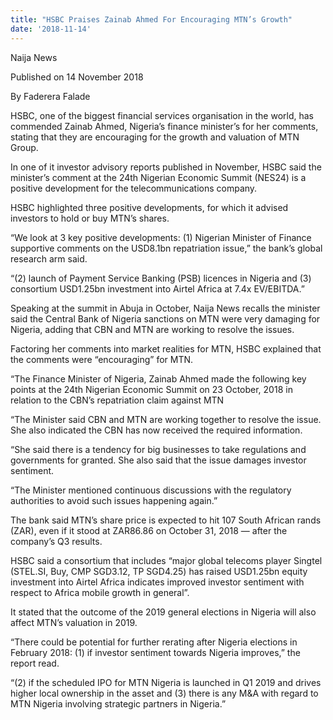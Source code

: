 ```yaml
---
title: "HSBC Praises Zainab Ahmed For Encouraging MTN’s Growth"
date: '2018-11-14'
---
```

Naija News

Published on 14 November 2018

By Faderera Falade

HSBC, one of the biggest financial services organisation in the world, has commended Zainab Ahmed, Nigeria’s finance minister’s for her comments, stating that they are encouraging for the growth and valuation of MTN Group.

In one of it investor advisory reports published in November, HSBC said the minister’s comment at the 24th Nigerian Economic Summit (NES24) is a positive development for the telecommunications company.

HSBC highlighted three positive developments, for which it advised investors to hold or buy MTN’s shares.

“We look at 3 key positive developments: (1) Nigerian Minister of Finance supportive comments on the USD8.1bn repatriation issue,” the bank’s global research arm said.

“(2) launch of Payment Service Banking (PSB) licences in Nigeria and (3) consortium USD1.25bn investment into Airtel Africa at 7.4x EV/EBITDA.”

Speaking at the summit in Abuja in October, Naija News recalls the minister said the Central Bank of Nigeria sanctions on MTN were very damaging for Nigeria, adding that CBN and MTN are working to resolve the issues.

Factoring her comments into market realities for MTN, HSBC explained that the comments were “encouraging” for MTN.

“The Finance Minister of Nigeria, Zainab Ahmed made the following key points at the 24th Nigerian Economic Summit on 23 October, 2018 in relation to the CBN’s repatriation claim against MTN

“The Minister said CBN and MTN are working together to resolve the issue. She also indicated the CBN has now received the required information.

“She said there is a tendency for big businesses to take regulations and governments for granted. She also said that the issue damages investor sentiment.

“The Minister mentioned continuous discussions with the regulatory authorities to avoid such issues happening again.”

The bank said MTN’s share price is expected to hit 107 South African rands (ZAR), even if it stood at ZAR86.86 on October 31, 2018 — after the company’s Q3 results.

HSBC said a consortium that includes “major global telecoms player Singtel (STEL.SI, Buy, CMP SGD3.12, TP SGD4.25) has raised USD1.25bn equity investment into Airtel Africa indicates improved investor sentiment with respect to Africa mobile growth in general”.

It stated that the outcome of the 2019 general elections in Nigeria will also affect MTN’s valuation in 2019.

“There could be potential for further rerating after Nigeria elections in February 2018: (1) if investor sentiment towards Nigeria improves,” the report read.

“(2) if the scheduled IPO for MTN Nigeria is launched in Q1 2019 and drives higher local ownership in the asset and (3) there is any M&A with regard to MTN Nigeria involving strategic partners in Nigeria.”

